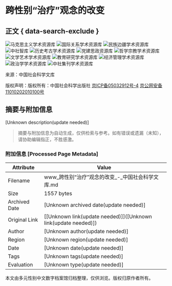 # 跨性别“治疗”观念的改变

## 正文 { data-search-exclude }


![马克思主义学术资源库](https://www.sklib.cn//upload/resources/image/2023/04/27/91218.jpg)
![国际关系学术资源库](https://www.sklib.cn//upload/resources/image/2021/02/26/49479.jpg)
![民族边疆学术资源库](https://www.sklib.cn//upload/resources/image/2021/02/26/49478.jpg)
![中社智库](https://www.sklib.cn//upload/resources/image/2021/02/26/49471.jpg)
![历史考古学术资源库](https://www.sklib.cn//upload/resources/image/2021/02/26/49470.jpg)
![党建思政资源库](https://www.sklib.cn//upload/resources/image/2021/02/26/49472.jpg)
![哲学宗教学术资源库](https://www.sklib.cn//upload/resources/image/2021/02/26/49473.jpg)
![文学艺术学术资源库](https://www.sklib.cn//upload/resources/image/2021/02/26/49475.jpg)
![教育研究学术资源库](https://www.sklib.cn//upload/resources/image/2021/09/27/56921.jpg)
![经济管理学术资源库](https://www.sklib.cn//upload/resources/image/2021/02/26/49476.jpg)
![政治学学术资源库](https://www.sklib.cn/upload/resources/image/2022/07/14/74430.jpg)
![中社集刊学术资源库](https://www.sklib.cn/assets/images/collected-papers-square.png)

来源：中国社会科学文库

版权声明：版权所有：中国社会科学出版社 [京ICP备05032912号-4](https://beian.miit.gov.cn/) [京公网安备11010202010100号](http://www.beian.gov.cn/portal/registerSystemInfo?recordcode=11010202010100)
<!-- tcd_original_link https://www.sklib.cn/booklib/databasedetail?SiteID=122&ID=1963682&fromSubID=328 -->


## 摘要与附加信息

<!-- tcd_abstract -->
[Unknown description(update needed)]
<!-- tcd_abstract_end -->

> 摘要与附加信息为自动生成，仅供检索与参考。如有错误或遗漏（未知），请协助编辑指正，不胜感激。

### 附加信息 [Processed Page Metadata]

| Attribute       | Value                                  |
|-----------------|----------------------------------------|
| Filename        | www_跨性别“治疗”观念的改变_-_中国社会科学文库.md                             |
| Size            | 1557 bytes                           |
| Archived Date   | [Unknown archived date(update needed)]                             |
| Original Link   | [[Unknown link(update needed)]]([Unknown link(update needed)])                       |
| Author          | [Unknown author(update needed)]                               |
| Region          | [Unknown region(update needed)]                               |
| Date            | [Unknown date(update needed)]                                 |
| Tags            | [Unknown tags(update needed)]                                 |
| Evaluation            | [Unknown type(update needed)]                                 |
<!-- tcd_table_end -->

本文由多元性别中文数字档案馆归档整理，仅供浏览。版权归原作者所有。
